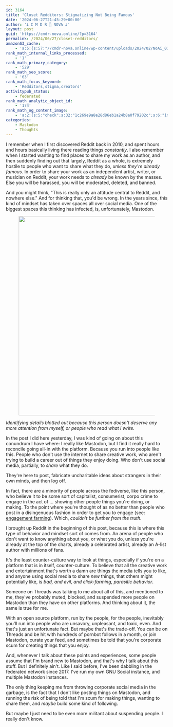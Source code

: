 ```yaml
---
id: 3164
title: 'Closet Redditors: Stigmatizing Not Being Famous'
date: '2024-06-27T21:45:29+00:00'
author: '𐕣 C M D R ░ NOVA 𐕣'
layout: post
guid: 'https://cmdr-nova.online/?p=3164'
permalink: /2024/06/27/closet-redditors/
amazonS3_cache:
    - 'a:5:{s:57:"//cmdr-nova.online/wp-content/uploads/2024/02/NoAi_01.png";a:1:{s:9:"timestamp";i:1721690759;}s:57:"//cmdr-nova.online/wp-content/uploads/2024/06/image-6.png";a:2:{s:2:"id";i:3172;s:11:"source_type";s:13:"media-library";}s:89:"//nova-online.nyc3.digitaloceanspaces.com/wp-content/uploads/2024/06/27212304/image-6.png";a:2:{s:2:"id";i:3172;s:11:"source_type";s:13:"media-library";}s:57:"//cmdr-nova.online/wp-content/uploads/2024/06/image-7.png";a:2:{s:2:"id";i:3173;s:11:"source_type";s:13:"media-library";}s:89:"//nova-online.nyc3.digitaloceanspaces.com/wp-content/uploads/2024/06/27213618/image-7.png";a:2:{s:2:"id";i:3173;s:11:"source_type";s:13:"media-library";}}'
rank_math_internal_links_processed:
    - '1'
rank_math_primary_category:
    - '529'
rank_math_seo_score:
    - '63'
rank_math_focus_keyword:
    - 'Redditors,stigma,creators'
activitypub_status:
    - federated
rank_math_analytic_object_id:
    - '174'
rank_math_og_content_image:
    - 'a:2:{s:5:"check";s:32:"1c269e9a8e28d86eb1a24b8a0f79202c";s:6:"images";a:1:{i:0;i:3173;}}'
categories:
    - Mastodon
    - Thoughts
---
```


<!-- wp:paragraph -->
<p>I remember when I first discovered Reddit back in 2010, and spent hours and hours basically living there reading things <em>constantly</em>. I also remember when I started wanting to find places to share my work as an author, and then suddenly finding out that largely, Reddit as a whole, is extremely hostile to people who want to share what they do, <em>unless they're already famous.</em> In order to share your work as an independent artist, writer, or musician on Reddit, your work needs to <em>already</em> be known by the masses. Else you will be harassed, you will be moderated, deleted, and banned.</p>
<!-- /wp:paragraph -->

<!-- wp:paragraph -->
<p>And you might think, "This is really only an attitude central to Reddit, and nowhere else." And for thinking that, you'd be wrong. In the years since, this kind of mindset has taken over spaces all over social media. One of the biggest spaces this thinking has infected, is, unfortunately, Mastodon.</p>
<!-- /wp:paragraph -->

<!-- wp:image {"id":3173,"width":"620px","height":"auto","sizeSlug":"full","linkDestination":"none","align":"center"} -->
<figure class="wp-block-image aligncenter size-full is-resized"><img src="https://cmdr-nova.online/wp-content/uploads/2024/06/image-7.png" alt="" class="wp-image-3173" style="width:620px;height:auto"/></figure>
<!-- /wp:image -->

<!-- wp:paragraph -->
<p><em>Identifying details blotted out because this person doesn't deserve any more attention from myself, or people who read what I write.</em></p>
<!-- /wp:paragraph -->

<!-- wp:paragraph -->
<p>In the post I did here yesterday, I was kind of going on about this conundrum I have where: I really like Mastodon, but I find it really hard to reconcile going all-in with the platform. Because you run into people like this. People who don't use the internet to share creative work, who aren't trying to build a career out of things they enjoy doing. Who don't use social media, partially, to <em>share</em> what they do.</p>
<!-- /wp:paragraph -->

<!-- wp:paragraph -->
<p>They're here to post, fabricate uncharitable ideas about strangers in their own minds, and then log off.</p>
<!-- /wp:paragraph -->

<!-- wp:paragraph -->
<p>In fact, there are a minority of people across the fediverse, like this person, who believe it to be some sort of capitalist, consumerist, corpo crime to engage in the act of ... showing other people things you're doing, or making. To the point where you're thought of as no better than people who post in a disingenuous fashion in order to get you to engage (see: <a href="https://cmdr-nova.online/2024/05/15/engagement-farming-a-disease-of-the-modern-internet/" target="_blank" rel="noreferrer noopener">engagement farming</a>). Which, <em>couldn't be further from the truth.</em></p>
<!-- /wp:paragraph -->

<!-- wp:paragraph -->
<p>I brought up Reddit in the beginning of this post, because this is where this type of behavior and mindset sort of comes from. An arena of people who don't want to know anything about you, or what you do, unless you're already at the top of the charts, already a celebrated artist, already an A-list author with millions of fans.</p>
<!-- /wp:paragraph -->

<!-- wp:paragraph -->
<p>It's the least counter-culture way to look at things, especially if you're on a platform that is in itself, counter-culture. To believe that all the creative work and entertainment that's worth a damn are things the media tells you to like, and anyone using social media to share <em>new</em> things, that others might potentially like, is <em>bad, and evil, and click-farming, parasitic behavior</em>.</p>
<!-- /wp:paragraph -->

<!-- wp:paragraph -->
<p>Someone on Threads was talking to me about all of this, and mentioned to me, they've probably muted, blocked, and suspended more people on Mastodon than they have on other platforms. And thinking about it, the same is true for me.</p>
<!-- /wp:paragraph -->

<!-- wp:paragraph -->
<p>With an open source platform, run by the people, for the people, inevitably you'll run into people who are unsavory, unpleasant, and toxic, even. And that's just an unfortunate fact. But maybe that's the trade-off. You can be on Threads and be hit with hundreds of pornbot follows in a month, or join Mastodon, curate your feed, and sometimes be told that you're corporate scum for creating things that you enjoy.</p>
<!-- /wp:paragraph -->

<!-- wp:paragraph -->
<p>And, whenever I talk about these points and experiences, some people assume that I'm brand new to Mastodon, and that's why I talk about this stuff. But I definitely ain't. Like I said before, I've been dabbling in the federated network since 2017. I've run my own GNU Social instance, and multiple Mastodon instances.</p>
<!-- /wp:paragraph -->

<!-- wp:paragraph -->
<p>The only thing keeping me from throwing corporate social media in the garbage, is the fact that I don't like posting things on Mastodon, and running the risk of being told that I'm scum for making things, wanting to share them, and <em>maybe</em> build some kind of following.</p>
<!-- /wp:paragraph -->

<!-- wp:paragraph -->
<p>But maybe I just need to be even more militant about suspending people. I really don't know.</p>
<!-- /wp:paragraph -->